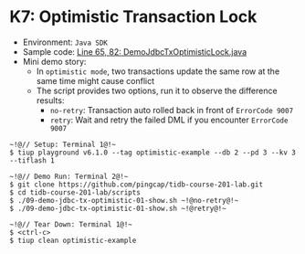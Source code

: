 # K7: Optimistic Transaction Lock
+ Environment: `Java SDK`
+ Sample code:
[Line 65, 82: DemoJdbcTxOptimisticLock.java](https://github.com/pingcap/tidb-course-201-lab/blob/master/scripts/DemoJdbcTxOptimisticLock.java)
+ Mini demo story:
  + In `optimistic mode`, two transactions update the same row at the same time might cause conflict
  + The script provides two options, run it to observe the difference results: 
    + `no-retry`: Transaction auto rolled back in front of `ErrorCode 9007` 
    + `retry`: Wait and retry the failed DML if you encounter `ErrorCode 9007` 
```
~!@// Setup: Terminal 1@!~
$ tiup playground v6.1.0 --tag optimistic-example --db 2 --pd 3 --kv 3 --tiflash 1

~!@// Demo Run: Terminal 2@!~
$ git clone https://github.com/pingcap/tidb-course-201-lab.git
$ cd tidb-course-201-lab/scripts
$ ./09-demo-jdbc-tx-optimistic-01-show.sh ~!@no-retry@!~
$ ./09-demo-jdbc-tx-optimistic-01-show.sh ~!@retry@!~

~!@// Tear Down: Terminal 1@!~
$ <ctrl-c>
$ tiup clean optimistic-example
```